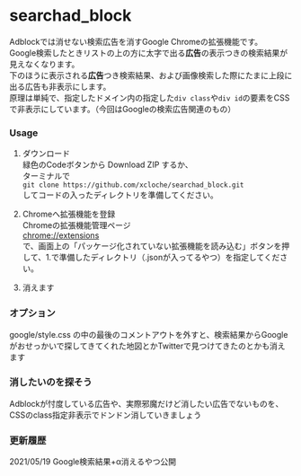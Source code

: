 # searchad_block
Adblockでは消せない検索広告を消すGoogle Chromeの拡張機能です。  
Google検索したときリストの上の方に太字で出る<b>広告</b>の表示つきの検索結果が見えなくなります。  
下のほうに表示される<b>広告</b>つき検索結果、および画像検索した際にたまに上段に出る広告も非表示にします。  
原理は単純で、指定したドメイン内の指定した```div class```や```div id```の要素をCSSで非表示にしています。（今回はGoogleの検索広告関連のもの）

### Usage
1. ダウンロード  
緑色のCodeボタンから Download ZIP するか、  
ターミナルで  
```git clone https://github.com/xcloche/searchad_block.git```  
してコードの入ったディレクトリを準備してください。

2. Chromeへ拡張機能を登録  
Chromeの拡張機能管理ページ  
<a href=chrome://extensions>chrome://extensions</a>  
で、画面上の「パッケージ化されていない拡張機能を読み込む」ボタンを押して、1.で準備したディレクトリ（.jsonが入ってるやつ）を指定してください。
    
3. 消えます

### オプション  
google/style.css の中の最後のコメントアウトを外すと、検索結果からGoogleがおせっかいで探してきてくれた地図とかTwitterで見つけてきたのとかも消えます

### 消したいのを探そう
Adblockが忖度している広告や、実際邪魔だけど消したい広告でないものを、CSSのclass指定非表示でドンドン消していきましょう

### 更新履歴
2021/05/19 Google検索結果+α消えるやつ公開
